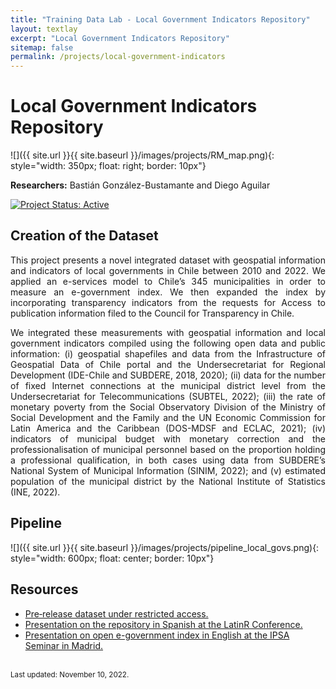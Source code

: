 ```yaml
---
title: "Training Data Lab - Local Government Indicators Repository"
layout: textlay
excerpt: "Local Government Indicators Repository"
sitemap: false
permalink: /projects/local-government-indicators
---
```


# Local Government Indicators Repository

![]({{ site.url }}{{ site.baseurl }}/images/projects/RM_map.png){: style="width: 350px; float: right; border: 10px"}

**Researchers:** Bastián González-Bustamante and Diego Aguilar

[![Project Status: Active](https://img.shields.io/badge/project%20status-Active-brightgreen.svg)](https://training-datalab.com/projects/local-government-indicators)

## Creation of the Dataset

<p align="justify">This project presents a novel integrated dataset with geospatial information and indicators of local governments in Chile between 2010 and 2022. We applied an e-services model to Chile’s 345 municipalities in order to measure an e-government index. We then expanded the index by incorporating transparency indicators from the requests for Access to publication information filed to the Council for Transparency in Chile.</p>

<p align="justify"> We integrated these measurements with geospatial information and local government indicators compiled using the following open data and public information: (i) geospatial shapefiles and data from the Infrastructure of Geospatial Data of Chile portal and the Undersecretariat for Regional Development (IDE-Chile and SUBDERE, 2018, 2020); (ii) data for the number of fixed Internet connections at the municipal district level from the Undersecretariat for Telecommunications (SUBTEL, 2022); (iii) the rate of monetary poverty from the Social Observatory Division of the Ministry of Social Development and the Family and the UN Economic Commission for Latin America and the Caribbean (DOS-MDSF and ECLAC, 2021); (iv) indicators of municipal budget with monetary correction and the professionalisation of municipal personnel based on the proportion holding a professional qualification, in both cases using data from SUBDERE’s National System of Municipal Information (SINIM, 2022); and (v) estimated population of the municipal district by the National Institute of Statistics (INE, 2022).</p>

## Pipeline

![]({{ site.url }}{{ site.baseurl }}/images/projects/pipeline_local_govs.png){: style="width: 600px; float: center; border: 10px"}

## Resources

<ul>
<li><a href="https://doi.org/10.5281/zenodo.6848053" target="_blank">Pre‑release dataset under restricted access.</a></li>
<li><a href="https://youtu.be/AmUQnQbKabQ" target="_blank">Presentation on the repository in Spanish at the LatinR Conference.</a></li>
<li><a href="https://youtu.be/BL9qaoqbdWk" target="_blank">Presentation on open e-government index in English at the IPSA Seminar in Madrid.</a></li>
</ul>
<br />
<small>Last updated: November 10, 2022.</small>
